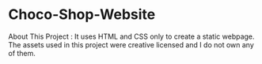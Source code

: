 # Choco-Shop-Website

About This Project : It uses HTML and CSS only to create a static webpage. The assets used in this project were creative licensed and I do not own any of them.
